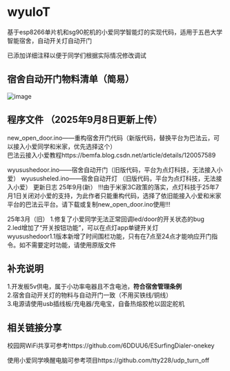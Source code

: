 # wyuIoT
基于esp8266单片机和sg90舵机的小爱同学智能灯的实现代码，适用于五邑大学智能宿舍，自动开关灯自动开门  



已添加详细注释以便于同学们根据实际情况修改调试
## 宿舍自动开门物料清单（简易）
![image](https://github.com/MYHealer/wyuIoT/assets/141480264/4a1f4b83-266a-4931-90eb-25fff0989f52)
## 程序文件  （2025年9月8日更新上传）
new_open_door.ino——重构宿舍开门代码（新版代码，替换平台为巴法云，可以接入小爱同学和米家，优先选择这个）  
巴法云接入小爱教程https://bemfa.blog.csdn.net/article/details/120057589

wyusushedoor.ino——宿舍自动开门（旧版代码，平台为点灯科技，无法接入小爱）
wyususheled.ino——宿舍自动开灯 （旧版代码，平台为点灯科技，无法接入小爱）
更新日志
25年9月(新）
!!!由于米家3C政策的落实，点灯科技于25年7月1日关闭对小爱的支持，为此作者只能重构代码，选择了依旧能接入小爱和米家平台的巴法云平台。请下载或复制new_open_door.ino使用!!!

25年3月（旧）
1.修复了小爱同学无法正常回调led/door的开关状态的bug  
2.led增加了“开关按钮功能”，可以在点灯app单键开关灯  
wyusushedoor1.1版本新增了时间围栏功能，只有在7点至24点才能响应开门指令。如不需要定时功能，请使用原版文件
## 补充说明
1.开发板5v供电，属于小功率电器且不含电池，**符合宿舍管理条例**  
2.宿舍自动开关灯的物料与自动开门一致（不用买铁线/铜线）  
3.电源请使用usb插线板/充电器/充电宝，自备热熔胶枪以固定舵机
## 相关链接分享
校园网WiFi共享可参考https://github.com/6DDUU6/ESurfingDialer-onekey

使用小爱同学唤醒电脑可参考项目https://github.com/tty228/udp_turn_off
